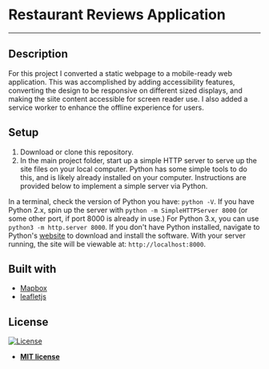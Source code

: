 # Restaurant Reviews Application 
---

## Description

For this project I converted a static webpage to a mobile-ready web application. This was accomplished by adding accessibility features, converting the design to be responsive on different sized displays, and making the siite content accessible for screen reader use. I also added a service worker to enhance the offline experience for users. 

## Setup
1. Download or clone this repository. 
2. In the main project folder, start up a simple HTTP server to serve up the site files on your local computer. Python has some simple tools to do this, and is likely already installed on your computer. Instructions are provided below to implement a simple server via Python. 

In a terminal, check the version of Python you have: `python -V`. If you have Python 2.x, spin up the server with `python -m SimpleHTTPServer 8000` (or some other port, if port 8000 is already in use.) For Python 3.x, you can use `python3 -m http.server 8000`. If you don't have Python installed, navigate to Python's [website](https://www.python.org/) to download and install the software. With your server running, the site will be viewable at: `http://localhost:8000`.

## Built with 
* [Mapbox](https://www.mapbox.com/)
* [leafletjs](https://leafletjs.com/) 

## License

[![License](http://img.shields.io/:license-mit-blue.svg?style=flat-square)](http://badges.mit-license.org)

- **[MIT license](http://opensource.org/licenses/mit-license.php)**


